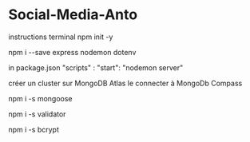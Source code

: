 # Social-Media-Anto

instructions terminal
npm init -y

npm i --save express nodemon dotenv

in package.json "scripts" : "start": "nodemon server"

créer un cluster sur MongoDB Atlas
le connecter à MongoDb Compass

npm i -s mongoose

npm i -s validator

npm i -s bcrypt

